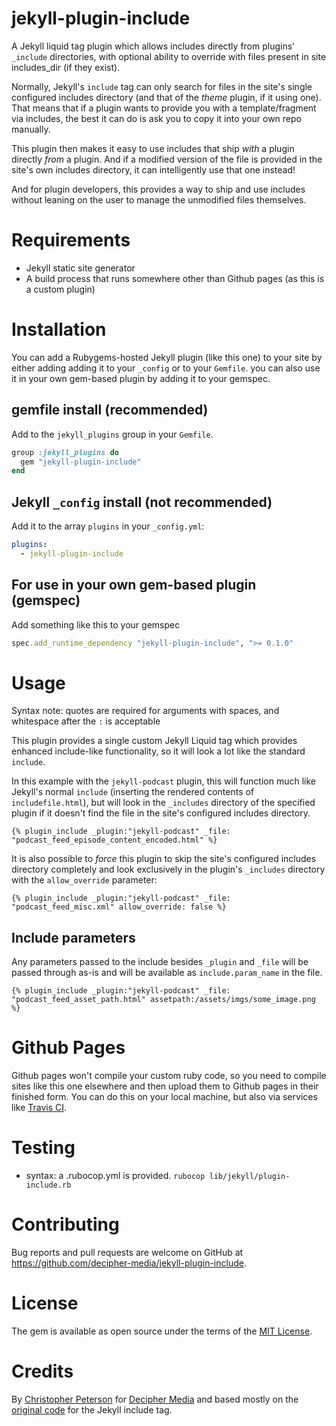 jekyll-plugin-include
=====================

A Jekyll liquid tag plugin which allows includes directly from plugins' `_include` directories, with optional ability to override with files present in site includes_dir (if they exist).

Normally, Jekyll's `include` tag can only search for files in the site's single configured includes directory (and that of the *theme* plugin, if it using one). That means that if a plugin wants to provide you with a template/fragment via includes, the best it can do is ask you to copy it into your own repo manually.

This plugin then makes it easy to use includes that ship *with* a plugin directly *from* a plugin. And if a modified version of the file is provided in the site's own includes directory, it can intelligently use that one instead!

And for plugin developers, this provides a way to ship and use includes without leaning on the user to manage the unmodified files themselves.

# Requirements

* Jekyll static site generator
* A build process that runs somewhere other than Github pages (as this is a custom plugin)

# Installation

You can add a Rubygems-hosted Jekyll plugin (like this one) to your site by either adding adding it to your `_config` or to your `Gemfile`. you can also use it in your own gem-based plugin by adding it to your gemspec.

## gemfile install (recommended)

Add to the `jekyll_plugins` group in your `Gemfile`.

```ruby
group :jekyll_plugins do
  gem "jekyll-plugin-include"
end
```

## Jekyll `_config` install (not recommended)

Add it to the array `plugins` in your `_config.yml`:
```yaml
plugins:
  - jekyll-plugin-include
```

## For use in your own gem-based plugin (gemspec)

Add something like this to your gemspec
```ruby
spec.add_runtime_dependency "jekyll-plugin-include", ">= 0.1.0"
```
# Usage

Syntax note: quotes are required for arguments with spaces, and whitespace after the `:` is acceptable

This plugin provides a single custom Jekyll Liquid tag which provides enhanced include-like functionality, so it will look a lot like the standard `include`.

In this example with the `jekyll-podcast` plugin, this will function much like Jekyll's normal `include` (inserting the rendered contents of `includefile.html`), but will look in the `_includes` directory of the specified plugin if it doesn't find the file in the site's configured includes directory.

```liquid
{% plugin_include _plugin:"jekyll-podcast" _file: "podcast_feed_episode_content_encoded.html" %}
```

It is also possible to *force* this plugin to skip the site's configured includes directory completely and look exclusively in the plugin's `_includes` directory with the `allow_override` parameter:

```liquid
{% plugin_include _plugin:"jekyll-podcast" _file: "podcast_feed_misc.xml" allow_override: false %}
```

## Include parameters

Any parameters passed to the include besides `_plugin` and `_file` will be passed through as-is and will be available as `include.param_name` in the file.

```liquid
{% plugin_include _plugin:"jekyll-podcast" _file: "podcast_feed_asset_path.html" assetpath:/assets/imgs/some_image.png %}
```

# Github Pages

Github pages won't compile your custom ruby code, so you need to compile sites like this one elsewhere and then upload them to Github pages in their finished form. You can do this on your local machine, but also via services like [Travis CI](https://jekyllrb.com/docs/continuous-integration/travis-ci/).

# Testing

* syntax: a .rubocop.yml is provided. `rubocop lib/jekyll/plugin-include.rb`

# Contributing

Bug reports and pull requests are welcome on GitHub at https://github.com/decipher-media/jekyll-plugin-include.

# License

The gem is available as open source under the terms of the [MIT License](https://opensource.org/licenses/MIT).

# Credits

By [Christopher Peterson](https://chrispeterson.info) for [Decipher Media](https://github.com/decipher-media/jekyll-plugin-include) and based mostly on the [original code](https://github.com/jekyll/jekyll/blob/master/lib/jekyll/tags/include.rb) for the Jekyll include tag.
